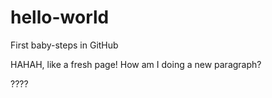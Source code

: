 # hello-world
First baby-steps in GitHub


HAHAH, like a fresh page! How am I doing a new paragraph?

????
